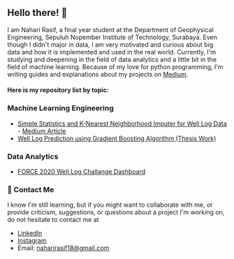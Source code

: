 ## Hello there! 👋 
I am Nahari Rasif, a final year student at the Department of Geophysical Engineering, Sepuluh Nopember Institute of Technology, Surabaya. Even though I didn't major in data, I am very motivated and curious about big data and how it is implemented and used in the real world. Currently, I'm studying and deepening in the field of data analytics and a little bit in the field of machine learning. Because of my love for python programming, I'm writing guides and explanations about my projects on [Medium](https://medium.com/@naharirasif).

#### Here is my repository list by topic:

### Machine Learning Engineering
- [Simple Statistics and K-Nearest Neighborhood Imputer for Well Log Data](https://github.com/nrasif/KMeans-Imputation-WellLogs) - [Medium Article](https://medium.com/@naharirasif/imputing-missing-well-log-data-values-with-simple-statistics-and-knn-imputer-58c7343d3163)
- [Well Log Prediction using Gradient Boosting Algorithm (Thesis Work)](https://github.com/nrasif/DTlog-Prediction-MachineLearning-Thesis)

### Data Analytics
- [FORCE 2020 Well Log Challange Dashboard](https://github.com/nrasif/Dashboard-Force2020-WellLogChallange)

### :speech_balloon: Contact Me

I know I'm still learning, but if you might want to collaborate with me, or provide criticism, suggestions, or questions about a project I'm working on, do not hesitate to contact me at
- [LinkedIn](https://www.linkedin.com/in/naharirasif/)
- [Instagram](https://www.instagram.com/naharirasif/)
- Email: naharirasif18@gmail.com
